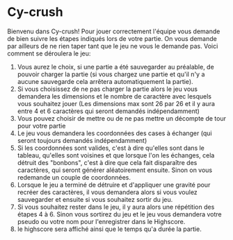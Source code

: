 # Cy-crush

Bienvenu dans Cy-crush!
Pour jouer correctement l'équipe vous demande de bien suivre les étapes indiqués lors de votre partie.
On vous demande par ailleurs de ne rien taper tant que le jeu ne vous le demande pas.
Voici comment se déroulera le jeu:
1) Vous aurez le choix, si une partie a été sauvegarder au préalable, de pouvoir charger la partie (si vous chargez une partie et qu'il n'y a aucune sauvegarde cela arrêtera automatiquement la partie).
2) Si vous choisissez de ne pas charger la partie alors le jeu vous demandera les dimensions et le nombre de caractère avec lesquels vous souhaitez jouer (Les dimensions max sont 26 par 26 et il y aura entre 4 et 6 caractères qui seront demandés indépendamment)
3) Vous pouvez choisir de mettre ou de ne pas mettre un décompte de tour pour votre partie
4) Le jeu vous demandera les coordonnées des cases à échanger (qui seront toujours demandés indépendamment)
5) Si les coordonnées sont valides, c'est à dire qu'elles sont dans le tableau, qu'elles sont voisines et que lorsque l'on les échanges, cela détruit des "bonbons", c'est à dire que cela fait disparaître des caractères, qui seront générer aléatoirement ensuite. Sinon on vous redemande un couple de coordonnées.
6) Lorsque le jeu a terminé de détruire et d'appliquer une gravité pour recréer des caractères, il vous demandera alors si vous voulez sauvegarder et ensuite si vous souhaitez sortir du jeu.
7) Si vous souhaitez rester dans le jeu, il y aura alors une répétition des étapes 4 à 6. Sinon vous sortirez du jeu et le jeu vous demandera votre pseudo ou votre nom pour l'enregistrer dans le Highscore.
8) le highscore sera affiché ainsi que le temps qu'a durée la partie. 
